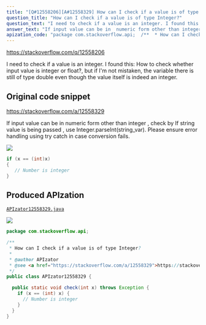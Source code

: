```yaml
---
title: "[Q#12558206][A#12558329] How can I check if a value is of type Integer?"
question_title: "How can I check if a value is of type Integer?"
question_text: "I need to check if a value is an integer. I found this: How to check whether input value is integer or float?, but if I'm not mistaken, the variable there is still of type double even though the value itself is indeed an integer."
answer_text: "If input value can be in  numeric form other than integer , check by If string value is being passed , use Integer.parseInt(string_var). Please ensure error handling using try catch in case conversion fails."
apization_code: "package com.stackoverflow.api;  /**  * How can I check if a value is of type Integer?  *  * @author APIzator  * @see <a href=\"https://stackoverflow.com/a/12558329\">https://stackoverflow.com/a/12558329</a>  */ public class APIzator12558329 {    public static void check(int x) throws Exception {     if (x == (int) x) {       // Number is integer     }   } }"
---
```


https://stackoverflow.com/q/12558206

I need to check if a value is an integer. I found this: How to check whether input value is integer or float?, but if I&#x27;m not mistaken, the variable there is still of type double even though the value itself is indeed an integer.



## Original code snippet

https://stackoverflow.com/a/12558329

If input value can be in  numeric form other than integer , check by
If string value is being passed , use Integer.parseInt(string_var).
Please ensure error handling using try catch in case conversion fails.

<div class="code-logo"><img src="/stackoverflow.png" /></div>

```java
if (x == (int)x)
{
   // Number is integer
}
```

## Produced APIzation

[`APIzator12558329.java`](https://github.com/pasqualesalza/apization/raw/main/data/search/APIzator12558329.java)

<div class="code-logo"><img src="/apizator.png" /></div>

```java
package com.stackoverflow.api;

/**
 * How can I check if a value is of type Integer?
 *
 * @author APIzator
 * @see <a href="https://stackoverflow.com/a/12558329">https://stackoverflow.com/a/12558329</a>
 */
public class APIzator12558329 {

  public static void check(int x) throws Exception {
    if (x == (int) x) {
      // Number is integer
    }
  }
}

```